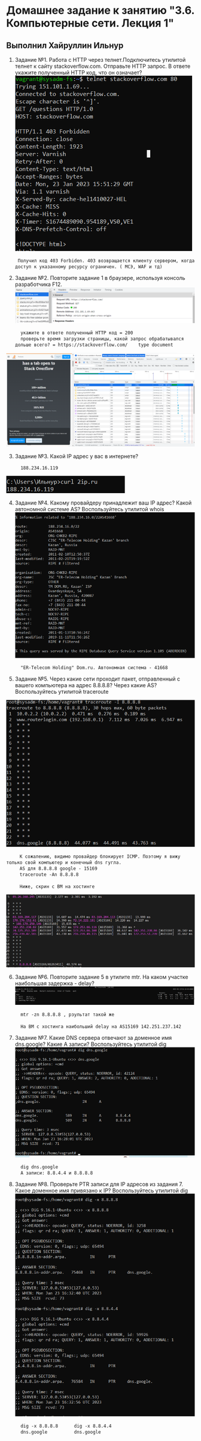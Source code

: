 # Домашнее задание к занятию "3.6. Компьютерные сети. Лекция 1"

## Выполнил Хайруллин Ильнур

1. Задание №1.
Работа c HTTP через телнет.Подключитесь утилитой телнет к сайту stackoverflow.com. Отправьте HTTP запрос. В ответе укажите полученный HTTP код, что он означает? 
![telnetget](img/telnetget.png)

        Получил код 403 Forbiden. 403 возвращается клиенту сервером, когда доступ к указанному ресурсу ограничен. ( МСЭ, WAF и тд)

2. Задание №2.
Повторите задание 1 в браузере, используя консоль разработчика F12.
![f12hhtpcode](img/f12httpcode.png)

         укажите в ответе полученный HTTP код = 200
         проверьте время загрузки страницы, какой запрос обрабатывался дольше всего? = https://stackoverflow.com/    type document

![f12](img/f12.png)

3. Задание №3.
Какой IP адрес у вас в интернете?

         188.234.16.119

![curl2ip](img/curl2ip.png)

4. Задание №4.
Какому провайдеру принадлежит ваш IP адрес? Какой автономной системе AS? Воспользуйтесь утилитой whois
![ripe](img/ripe.png)

         "ER-Telecom Holding" Dom.ru. Автономная система - 41668


5. Задание №5.
Через какие сети проходит пакет, отправленный с вашего компьютера на адрес 8.8.8.8? Через какие AS? Воспользуйтесь утилитой traceroute

![traceroute](img/traceroute.png)

         К сожалению, видимо провайдер блокирует ICMP. Поэтому я вижу только свой компьютер и конечный dns гугла.
         AS для 8.8.8.8 google - 15169
         traceroute -An 8.8.8.8

         Ниже, скрин с ВМ на хостинге

![trace_host](img/trace_host.png)

6. Задание №6.
Повторите задание 5 в утилите mtr. На каком участке наибольшая задержка - delay?
![mtr](img/mtr.png)
         
         mtr -zn 8.8.8.8 , рзультат такой же
         
         На ВМ с хостинга наибольший delay на AS15169 142.251.237.142  

7. Задание №7.
Какие DNS сервера отвечают за доменное имя dns.google? Какие A записи? Воспользуйтесь утилитой dig
![DNSA](img/DNSA.png)

         dig dns.google
         A записи: 8.8.4.4 и 8.8.8.8         

8. Задание №8.
Проверьте PTR записи для IP адресов из задания 7. Какое доменное имя привязано к IP? Воспользуйтесь утилитой dig
![DNSptr](img/DNSptr.png)

         dig -x 8.8.8.8      dig -x 8.8.4.4
         dns.google          dns.google